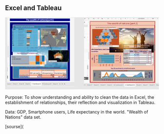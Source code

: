## Excel and Tableau 

![Tableau](Tableau.PNG)

 Purpose: To show understanding and ability to clean the data in Excel, the establishment of relationships, their reflection and visualization in Tableau.
 
 Data:  GDP, Smartphone users, Life expectancy in the world.  "Wealth of Nations" data set.
 
 [sourse](
